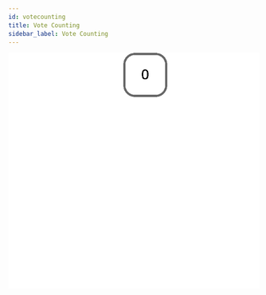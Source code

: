 ```yaml
---
id: votecounting
title: Vote Counting
sidebar_label: Vote Counting
---
```


![Animated example of a the creation, voting, and counting process.](/img/VotingExample.gif)
